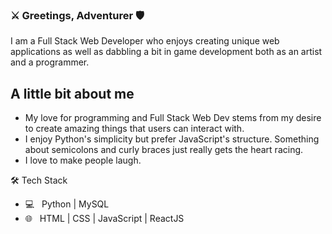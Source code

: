 ### ⚔️ Greetings, Adventurer 🛡️
I am a Full Stack Web Developer who enjoys creating unique web applications as well as dabbling a bit in game development both as an artist and a programmer.

## A little bit about me
- My love for programming and Full Stack Web Dev stems from my desire to create amazing things that users can interact with.
- I enjoy Python's simplicity but prefer JavaScript's structure. Something about semicolons and curly braces just really gets the heart racing.
- I love to make people laugh.

🛠 Tech Stack
- 💻 &nbsp; Python | MySQL
- 🌐 &nbsp; HTML | CSS | JavaScript | ReactJS

<!--
**atcriteria/atcriteria** is a ✨ _special_ ✨ repository because its `README.md` (this file) appears on your GitHub profile.

Here are some ideas to get you started:

- 🔭 I’m currently working on ...
- 🌱 I’m currently learning ...
- 👯 I’m looking to collaborate on ...
- 🤔 I’m looking for help with ...
- 💬 Ask me about ...
- 📫 How to reach me: ...
- 😄 Pronouns: ...
- ⚡ Fun fact: ...
-->
